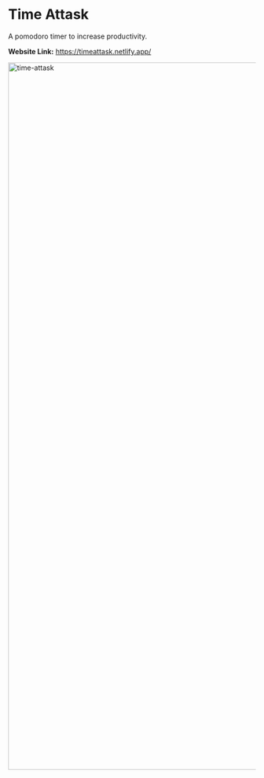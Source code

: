 # Time Attask
A pomodoro timer to increase productivity.

**Website Link:** https://timeattask.netlify.app/

<img width="1440" alt="time-attask" src="https://user-images.githubusercontent.com/100463706/230467705-5658c314-87eb-4807-ace9-ad12ea3abae9.png">
